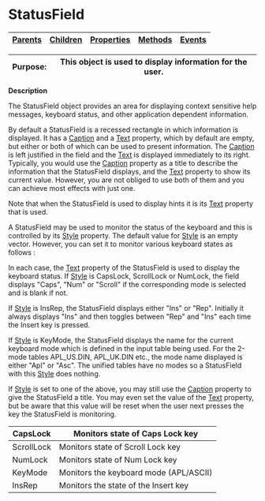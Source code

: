 




<h1 class="heading"><span class="name">StatusField</span></h1>

| [Parents](../ParentLists/StatusField.htm) | [Children](../ChildLists/StatusField.htm) | [Properties](../PropLists/StatusField.htm) | [Methods](../MethodLists/StatusField.htm) | [Events](../EventLists/StatusField.htm) |
| --- | --- | --- | --- | ---  |


| Purpose: | This object is used to display information for the user. |
| --- | ---  |


**Description**


The StatusField object provides an area for displaying context sensitive help messages, keyboard status, and other application dependent information.



By default a StatusField is a recessed rectangle in which information is displayed. It has a [Caption](./caption.md) and a [Text](./text.md) property, which by default are empty, but either or both of which can be used to present information. The [Caption](./caption.md) is left justified in the field and the [Text](./text.md) is displayed immediately to its right. Typically, you would use the [Caption](./caption.md) property as a title to describe the information that the StatusField displays, and the [Text](./text.md) property to show its current value. However, you are not obliged to use both of them and you can achieve most effects with just one.


Note that when the StatusField is used to display hints it is its [Text](./text.md) property that is used.


A StatusField may be used to monitor the status of the keyboard and this is controlled by its [Style](./style.md) property. The default value for [Style](./style.md) is an empty vector. However, you can set it to monitor various keyboard states as follows :


In each case, the [Text](./text.md) property of the StatusField is used to display the keyboard status. If [Style](./style.md) is CapsLock, ScrollLock or NumLock, the field displays "Caps", "Num" or "Scroll" if the corresponding mode is selected and is blank if not.


If  [Style](./style.md) is InsRep, the StatusField displays either "Ins" or "Rep". Initially it always displays "Ins" and then toggles between "Rep" and "Ins" each time the Insert key is pressed.


If [Style](./style.md) is KeyMode, the StatusField displays the name for the current keyboard mode which is defined in the input table being used. For the 2-mode tables APL_US.DIN, APL_UK.DIN etc., the mode name displayed is either "Apl" or "Asc".  The unified tables have no modes so a StatusField with this [Style](./style.md) does nothing.


If [Style](./style.md) is set to one of the above, you may still use the [Caption](./caption.md) property to give the StatusField a title. You may even set the value of the [Text](./text.md) property, but be aware that this value will be reset when the user next presses the key the StatusField is monitoring.


| CapsLock | Monitors state of Caps Lock key |
| --- | ---  |
| ScrollLock | Monitors state of Scroll Lock key |
| NumLock | Monitors state of Num Lock key |
| KeyMode | Monitors the keyboard mode (APL/ASCII) |
| InsRep | Monitors the state of the Insert key |


